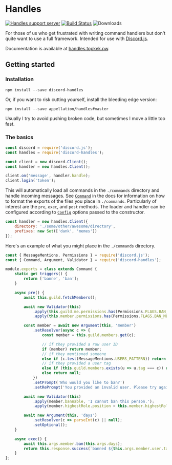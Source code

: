 # Handles

[![Handles support server](https://discordapp.com/api/guilds/251245211416657931/embed.png)](https://discord.gg/DPuaDvP)
[![Build Status](https://travis-ci.org/appellation/handles.svg?branch=master)](https://travis-ci.org/appellation/handles)
![Downloads](https://img.shields.io/npm/dt/discord-handles.svg)

For those of us who get frustrated with writing command handlers but don't quite want to use a full framework.  Intended for use with [Discord.js](https://github.com/hydrabolt/discord.js).

Documentation is available at [handles.topkek.pw](http://handles.topkek.pw).

## Getting started

### Installation

```xl
npm install --save discord-handles
```

Or, if you want to risk cutting yourself, install the bleeding edge version:

```xl
npm install --save appellation/handles#master
```

Usually I try to avoid pushing broken code, but sometimes I move a little too fast.

### The basics

```js
const discord = require('discord.js');
const handles = require('discord-handles');

const client = new discord.Client();
const handler = new handles.Client();

client.on('message', handler.handle);
client.login('token');
```

This will automatically load all commands in the `./commands` directory and handle incoming messages.  See [`Command`](https://handles.topkek.pw/modules/_structures_command_.html) in the docs for information on how to format the exports of the files you place in `./commands`.  Particularly of interest are the `pre`, `exec`, and `post` methods.  The loader and handler can be configured according to [`Config`](https://handles.topkek.pw/modules/_interfaces_config_.html) options passed to the constructor.

```js
const handler = new handles.Client({
    directory: './some/other/awesome/directory',
    prefixes: new Set(['dank', 'memes'])
});
```

Here's an example of what you might place in the `./commands` directory.
```js
const { MessageMentions, Permissions } = require('discord.js');
const { Command, Argument, Validator } = require('discord-handles');

module.exports = class extends Command {
    static get triggers() {
        return ['banne', 'ban'];
    }

    async pre() {
        await this.guild.fetchMembers();

        await new Validator(this)
            .apply(this.guild.me.permissions.has(Permissions.FLAGS.BAN_MEMBERS), 'I don\'t have permission to ban people.')
            .apply(this.member.permissions.has(Permissions.FLAGS.BAN_MEMBERS), 'You don\'t have permission to ban people.');

        const member = await new Argument(this, 'member')
            .setResolver(async c => {
                const member = this.guild.members.get(c);

                // if they provided a raw user ID
                if (member) return member;
                // if they mentioned someone
                else if (c.test(MessageMentions.USERS_PATTERN)) return this.guild.members.get(c.match(MessageMentions.USERS_PATTERN)[1]);
                // if they provided a user tag
                else if (this.guild.members.exists(u => u.tag === c)) return this.guild.members.find(u => u.tag === c);
                else return null;
            })
            .setPrompt('Who would you like to ban?')
            .setRePrompt('You provided an invalid user. Please try again.');

        await new Validator(this)
            .apply(member.bannable, 'I cannot ban this person.');
            .apply(member.highestRole.position < this.member.highestRole.position, 'You cannot ban this person.')

        await new Argument(this, 'days')
            .setResolver(c => parseInt(c) || null);
            .setOptional();
    }

    async exec() {
        await this.args.member.ban(this.args.days);
        return this.response.success(`banned ${this.args.member.user.tag}`);
    }
};
```
